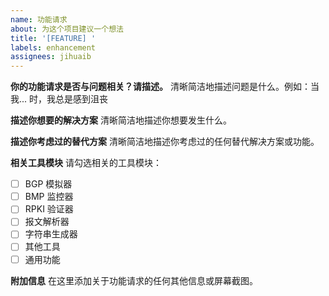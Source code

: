 ```yaml
---
name: 功能请求
about: 为这个项目建议一个想法
title: '[FEATURE] '
labels: enhancement
assignees: jihuaib
---
```


**你的功能请求是否与问题相关？请描述。**
清晰简洁地描述问题是什么。例如：当我... 时，我总是感到沮丧

**描述你想要的解决方案**
清晰简洁地描述你想要发生什么。

**描述你考虑过的替代方案**
清晰简洁地描述你考虑过的任何替代解决方案或功能。

**相关工具模块**
请勾选相关的工具模块：

- [ ] BGP 模拟器
- [ ] BMP 监控器
- [ ] RPKI 验证器
- [ ] 报文解析器
- [ ] 字符串生成器
- [ ] 其他工具
- [ ] 通用功能

**附加信息**
在这里添加关于功能请求的任何其他信息或屏幕截图。
